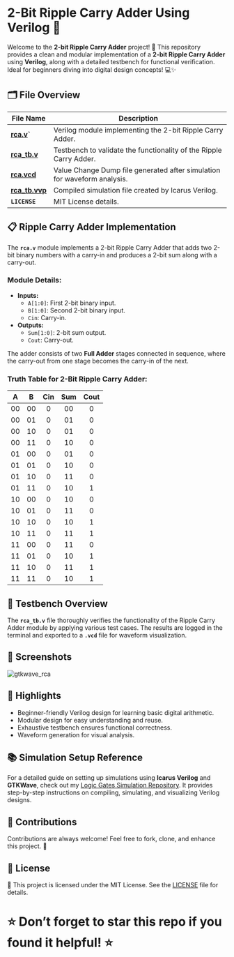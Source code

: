 # 2-Bit Ripple Carry Adder Using Verilog 🚀

Welcome to the **2-bit Ripple Carry Adder** project! 🎉 This repository provides a clean and modular implementation of a **2-bit Ripple Carry Adder** using **Verilog**, along with a detailed testbench for functional verification. Ideal for beginners diving into digital design concepts! 💻✨

## 🗂 File Overview

| File Name                | Description                                                                 |
|--------------------------|-----------------------------------------------------------------------------|
| **[rca.v](https://github.com/VarshithGovi/2bit-Ripple-Carry-Adder-Verilog/blob/main/rca.v)`** | Verilog module implementing the 2-bit Ripple Carry Adder.                  |
| **[rca_tb.v](https://github.com/VarshithGovi/2bit-Ripple-Carry-Adder-Verilog/blob/main/rca_tb.v)** | Testbench to validate the functionality of the Ripple Carry Adder.       |
| **[rca.vcd](https://github.com/VarshithGovi/2bit-Ripple-Carry-Adder-Verilog/blob/main/rca.vcd)** | Value Change Dump file generated after simulation for waveform analysis. |
| **[rca_tb.vvp](https://github.com/VarshithGovi/2bit-Ripple-Carry-Adder-Verilog/blob/main/rca_tb.vvp)** | Compiled simulation file created by Icarus Verilog.                      |
| **`LICENSE`**            | MIT License details.                                                       |

## 📋 Ripple Carry Adder Implementation

The **`rca.v`** module implements a 2-bit Ripple Carry Adder that adds two 2-bit binary numbers with a carry-in and produces a 2-bit sum along with a carry-out.

### Module Details:
- **Inputs:**
  - `A[1:0]`: First 2-bit binary input.
  - `B[1:0]`: Second 2-bit binary input.
  - `Cin`: Carry-in.
- **Outputs:**
  - `Sum[1:0]`: 2-bit sum output.
  - `Cout`: Carry-out.

The adder consists of two **Full Adder** stages connected in sequence, where the carry-out from one stage becomes the carry-in of the next.

### Truth Table for 2-Bit Ripple Carry Adder:

| A | B | Cin | Sum | Cout |
|:----:|:----:|:---:|:------:|:----:|
|   00  |   00  |  0  |    00   |   0  |
|   00  |   01  |  0  |    01   |   0  |
|   00  |   10  |  0  |    01   |   0  |
|   00  |   11  |  0  |    10   |   0  |
|   01  |   00  |  0  |    01   |   0  |
|   01  |   01  |  0  |    10   |   0  |
|   01  |   10  |  0  |    11   |   0  |
|   01  |   11  |  0  |    10   |   1  |
|   10  |   00  |  0  |    10   |   0  |
|   10  |   01  |  0  |    11   |   0  |
|   10  |   10  |  0  |    10   |   1  |
|   10  |   11  |  0  |    11   |   1  |
|   11  |   00  |  0  |    11   |   0  |
|   11  |   01  |  0  |    10   |   1  |
|   11  |   10  |  0  |    11   |   1  |
|   11  |   11  |  0  |    10   |   1  |

## 📜 Testbench Overview

The **`rca_tb.v`** file thoroughly verifies the functionality of the Ripple Carry Adder module by applying various test cases. The results are logged in the terminal and exported to a **`.vcd`** file for waveform visualization.

## 📸 Screenshots

![gtkwave_rca](https://github.com/user-attachments/assets/9d9375f0-f7dd-430f-adfe-a5f425b11a8c)


## 🌟 Highlights

- Beginner-friendly Verilog design for learning basic digital arithmetic.
- Modular design for easy understanding and reuse.
- Exhaustive testbench ensures functional correctness.
- Waveform generation for visual analysis.

## 📚 Simulation Setup Reference

For a detailed guide on setting up simulations using **Icarus Verilog** and **GTKWave**, check out my [Logic Gates Simulation Repository](https://github.com/VarshithGovi/Logic_gates). It provides step-by-step instructions on compiling, simulating, and visualizing Verilog designs.

## 🤝 Contributions

Contributions are always welcome! Feel free to fork, clone, and enhance this project. 🚀

## 📜 License

📜 This project is licensed under the MIT License. See the [LICENSE](LICENSE) file for details.

# ⭐ Don’t forget to star this repo if you found it helpful! ⭐
